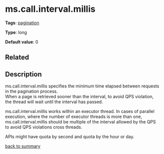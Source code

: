 # ms.call.interval.millis

**Tags**: 
[pagination](categories.md#pagination-properties)

**Type**: long

**Default value**: 0

## Related 

## Description 

ms.call.interval.millis specifies the minimum time elapsed between requests in the pagination process.   
When a page is retrieved sooner than the interval, to avoid QPS violation, the thread will wait until
the interval has passed. 

ms.call.interval.millis works within an executor thread. In cases of parallel execution, where the 
number of executor threads is more than one, ms.call.interval.millis should be multiple of the interval
allowed by the QPS to avoid QPS violations cross threads.  

APIs might have quota by second and quota by the hour or day. 

[back to summary](summary.md#mscallintervalmillis)


